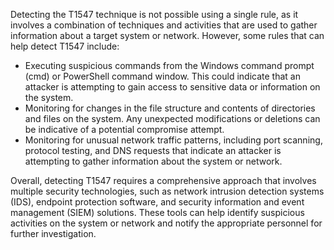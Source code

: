 Detecting the T1547 technique is not possible using a single rule, as it involves a combination of techniques and activities that are used to gather information about a target system or network. However, some rules that can help detect T1547 include:

- Executing suspicious commands from the Windows command prompt (cmd) or PowerShell command window. This could indicate that an attacker is attempting to gain access to sensitive data or information on the system.
- Monitoring for changes in the file structure and contents of directories and files on the system. Any unexpected modifications or deletions can be indicative of a potential compromise attempt.
- Monitoring for unusual network traffic patterns, including port scanning, protocol testing, and DNS requests that indicate an attacker is attempting to gather information about the system or network.

Overall, detecting T1547 requires a comprehensive approach that involves multiple security technologies, such as network intrusion detection systems (IDS), endpoint protection software, and security information and event management (SIEM) solutions. These tools can help identify suspicious activities on the system or network and notify the appropriate personnel for further investigation.